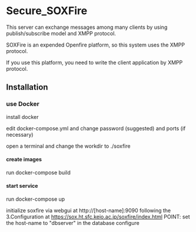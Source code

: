 # Secure_SOXFire
This server can exchange messages among many clients by using publish/subscribe model and XMPP protocol.

SOXFire is an expended Openfire platform, so this system uses the XMPP protocol.

If you use this platform, you need to write the client application by XMPP protocol.

## Installation
### use Docker
install docker

edit docker-compose.yml and change password (suggested) and ports (if necessary)

open a terminal and change the workdir to ./soxfire

#### create images
run  docker-compose build

#### start service
run docker-compose up

initialize soxfire via webgui at http://[host-name]:9090
following the 3.Configuration at https://sox.ht.sfc.keio.ac.jp/soxfire/index.html
POINT:  set the host-name to "dbserver" in the database configure
